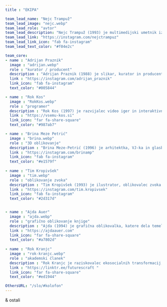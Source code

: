 ```yaml
---
title : "EKIPA"

team_lead_name: "Nejc Trampuž"
team_lead_image: "nejc.webp"
team_lead_role: "avtor"
team_lead_description: "Nejc Trampuž (1993) je multimedijski umetnik iz Slovenije, ki je diplomiral s pohvalo (Cum Laude) in prejel nagrado ALUO za magistrski študij fotografije na Akademiji za likovno umetnost in oblikovanje v Ljubljani. V zadnjih petih letih je aktivno vključen v okoljske in ekološke projekte, od leta 2019 pa je tudi aktivist v gibanju Mladi za podnebno pravičnost. Njegovo priljubljeno izrazno sredstvo je kolaž v kombinaciji z različnimi sodobnimi tehnologijami, mediji in pristopi. Trampuž je imel več deset samostojnih in skupinskih razstav v Sloveniji in tujini ter prejel več nagrad za svoje delo."
team_lead_link: "https://instagram.com/nejctrampuz"
team_lead_link_icon: "fab fa-instagram"
team_lead_text_color: "#f04e2c"

team_core:
- name : "Adrijan Praznik"
  image : "adrijan.webp"
  role : "kurator / producent"
  description : "Adrijan Praznik (1988) je slikar, kurator in producent. Svoja dela je predstavil na številnih razstavah, med drugim na razstavi Čas brez nedolžnosti v Moderni galeriji (SI) in na umetniškem sejmu viennacontemporary (AT). Deluje kot umetniški vodja Galerije Simulaker v Novem mestu ter kot kurator in producent pri projektu konS."
  link : "https://instagram.com/adrijan_praznik"
  link_icon: "fab fa-instagram"
  text_color: "#005844"

- name : "Rok Kos"
  image : "RokKos.webp"
  role : "programer"
  description : "Rok Kos (1997) je razvijalec video iger in interaktivnih doživetij. Po končanem študiju interdisciplinarnega računalništva na Fakulteti za računalništvo in informatiko se je zaposlil v globalnem podjetju Outfit7, kjer je razvijal mobilne igre z več milijardami prenosov. Hkrati razvija lastne projekte, ki vključujejo robotiko, računalništvo in 3D-tiskanje."
  link : "https://vsemu-kos.si"
  link_icon: "far fa-share-square"
  text_color: "#987ab7"

- name : "Brina Meze Petrić"
  image : "brina.webp"
  role : "3D oblikovanje"
  description : "Brina Meze-Petrić (1996) je arhitektka, VJ-ka in glasbenica. Svoje izobraževanje je zaključila na Akademie der bildenden Künste Wien (AT), smer Arhitektura. Oblikovno se najpogosteje izraža s 3D modeliranjem, videom, stripi, infografiko in kolaži."
  link : "https://instagram.com/brinamp"
  link_icon: "fab fa-instagram"
  text_color: "#e1579f"
            
- name : "Tim Kropivšek"
  image : "tim.webp"
  role : "oblikovanje zvoka"
  description : "Tim Kropivšek (1993) je ilustrator, oblikovalec zvoka in glasbenik. Njegova dela so največkrat interaktivna in komentirajo današnjo družbo, človeško psiho, ter podnebno nepravičnost. Kropivšek trenutno zaključuje magistrski študij na ALUO."
  link : "https://instagram.com/tim.kropivsek"
  link_icon: "fab fa-instagram"
  text_color: "#2d317d"


- name : "Ajda Auer"
  image : "ajda.webp"
  role : "grafično oblikovanje knjige"
  description : "Ajda (1994) je grafična oblikovalka, katere dela temeljijo na privlačnih tipografijah in barvnih kombinacijah. Diplomirala je iz vizualnih komunikacij na Fakulteti za dizajn (Ljubljana), študirala grafično umetnost na Akademiji za likovno umetnost v Latviji in nadaljevala magistrski študij na ALUO."
  link : "https://ajdaauer.com"
  link_icon: "far fa-share-square"
  text_color: "#a7802d"
            
- name : "Rok Kranjc"
  image : "rok-kranjc.webp"
  role : "akademski članek"
  description : "Rok Kranjc je raziskovalec ekosocialnih transformacij, dizajner in prevajalec. Je ustanovitelj Futurescrafta, raziskovalnega in dizajn studia za izkustvene prihodnosti, generativne igre in druge oblike ukvarjanja z alternativnimi ekonomijami."
  link : "https://linktr.ee/futurescraft "
  link_icon: "far fa-share-square"
  text_color: "#ed1944"

OthersURL: "/slo/#kolofon"
---
```


& ostali
